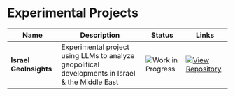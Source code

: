 # Experimental Projects

| Name | Description | Status | Links |
|------|-------------|--------|-------|
| **Israel GeoInsights** | Experimental project using LLMs to analyze geopolitical developments in Israel & the Middle East | ![Work in Progress](https://img.shields.io/badge/Work%20in%20Progress-orange?style=flat-square) | [![View Repository](https://img.shields.io/badge/View-Repository-blue?style=flat-square&logo=github)](https://github.com/danielrosehill/Israel-GeoInsights) |
